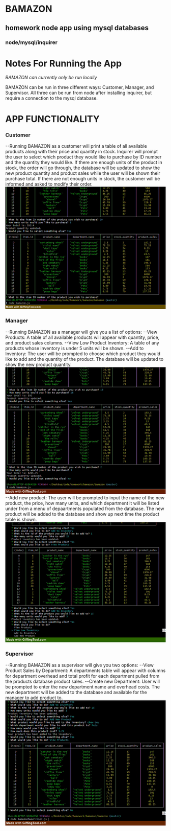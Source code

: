 # BAMAZON
## homework node app using mysql databases
### node/mysql/inquirer

Notes For Running the App
==============================
*BAMAZON can currently only be run locally*

BAMAZON can be run in three different ways: Customer, Manager, and Supervisor.
All three can be run from node after installing inquirer, but require a connection to the mysql database.


APP FUNCTIONALITY
=====================

### Customer
--Running BAMAZON as a customer will print a table of all available products along with their price and quantity in stock. Inquirer will prompt the user to select which product they would like to purchase by ID number and the quantity they would like. If there are enough units of the product in stock, the order will go through, the database will be updated to show the new product quantity and product sales while the user will be shown their purchase total. If there are not enough units in stock, the customer will be informed and asked to modify their order.
![](customer.gif)

### Manager
--Running BAMAZON as a manager will give you a list of options:
  --View Products: A table of all available products will appear with quantity, price, and product sales columns.
  --View Low Product Inventory: A table of any products whose inventory is under 5 units will be shown.
  --Add to Inventory: The user will be prompted to choose which product they would like to add and the quantity of the product.   The database will be updated to show the new product quantity.
  ![](managerRead.gif)
  --Add new product: The user will be prompted to input the name of the new product, the price, how many units, and which department it will be listed under from a menu of depaartments populated from the database. The new product will be added to the database and show up next time the product table is shown.
![](managerCreate.gif)

### Supervisor
--Running BAMAZON as a supervisor will give you two options:
  --View Product Sales by Department: A departments table will appear with columns for department overhead and total profit for each department pulled from the products database product sales.
  --Create new Department: User will be prompted to enter the new department name and overhead costs. The new department will be added to the database and available for the manager to add product to.
![](supervisor.gif)

